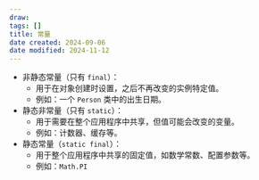 ```yaml
---
draw:
tags: []
title: 常量
date created: 2024-09-06
date modified: 2024-11-12
---
```


- 非静态常量（只有 `final`）：
    - 用于在对象创建时设置，之后不再改变的实例特定值。
    - 例如：一个 `Person` 类中的出生日期。
- 静态非常量（只有 `static`）：
    - 用于需要在整个应用程序中共享，但值可能会改变的变量。
    - 例如：计数器、缓存等。
- 静态常量（`static final`）：
    - 用于整个应用程序中共享的固定值，如数学常数、配置参数等。
    - 例如：`Math.PI`
